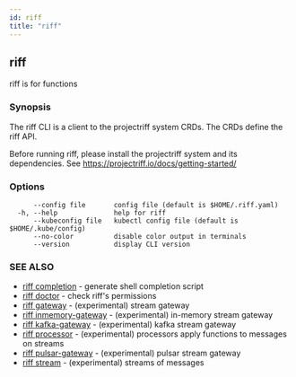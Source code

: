 ```yaml
---
id: riff
title: "riff"
---
```

## riff

riff is for functions

### Synopsis

The riff CLI is a client to the projectriff system CRDs. The CRDs
define the riff API.

Before running riff, please install the projectriff system and its dependencies.
See https://projectriff.io/docs/getting-started/

### Options

```
      --config file       config file (default is $HOME/.riff.yaml)
  -h, --help              help for riff
      --kubeconfig file   kubectl config file (default is $HOME/.kube/config)
      --no-color          disable color output in terminals
      --version           display CLI version
```

### SEE ALSO

* [riff completion](riff_completion.md)	 - generate shell completion script
* [riff doctor](riff_doctor.md)	 - check riff's permissions
* [riff gateway](riff_gateway.md)	 - (experimental) stream gateway
* [riff inmemory-gateway](riff_inmemory-gateway.md)	 - (experimental) in-memory stream gateway
* [riff kafka-gateway](riff_kafka-gateway.md)	 - (experimental) kafka stream gateway
* [riff processor](riff_processor.md)	 - (experimental) processors apply functions to messages on streams
* [riff pulsar-gateway](riff_pulsar-gateway.md)	 - (experimental) pulsar stream gateway
* [riff stream](riff_stream.md)	 - (experimental) streams of messages

